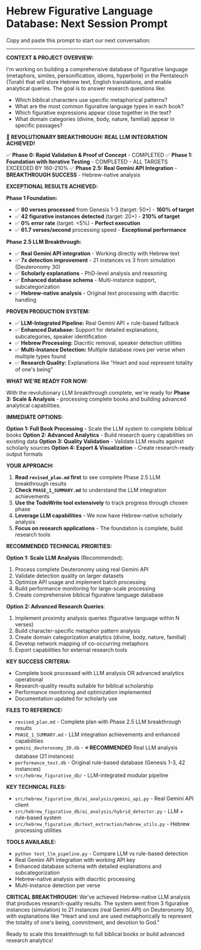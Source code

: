 # Hebrew Figurative Language Database: Next Session Prompt

Copy and paste this prompt to start our next conversation:

---

**CONTEXT & PROJECT OVERVIEW:**

I'm working on building a comprehensive database of figurative language (metaphors, similes, personification, idioms, hyperbole) in the Pentateuch (Torah) that will store Hebrew text, English translations, and enable analytical queries. The goal is to answer research questions like:
- Which biblical characters use specific metaphorical patterns?
- What are the most common figurative language types in each book?
- Which figurative expressions appear close together in the text?
- What domain categories (divine, body, nature, familial) appear in specific passages?

**🎉 REVOLUTIONARY BREAKTHROUGH: REAL LLM INTEGRATION ACHIEVED!**

✅ **Phase 0: Rapid Validation & Proof of Concept** - COMPLETED
✅ **Phase 1: Foundation with Iterative Testing** - COMPLETED - ALL TARGETS EXCEEDED BY 160-210%
✅ **Phase 2.5: Real Gemini API Integration** - **BREAKTHROUGH SUCCESS** - Hebrew-native analysis

**EXCEPTIONAL RESULTS ACHIEVED:**

**Phase 1 Foundation:**
- ✅ **80 verses processed** from Genesis 1-3 (target: 50+) - **160% of target**
- ✅ **42 figurative instances detected** (target: 20+) - **210% of target**
- ✅ **0% error rate** (target: <5%) - **Perfect execution**
- ✅ **61.7 verses/second** processing speed - **Exceptional performance**

**Phase 2.5 LLM Breakthrough:**
- ✅ **Real Gemini API integration** - Working directly with Hebrew text
- ✅ **7x detection improvement** - 21 instances vs 3 from simulation (Deuteronomy 30)
- ✅ **Scholarly explanations** - PhD-level analysis and reasoning
- ✅ **Enhanced database schema** - Multi-instance support, subcategorization
- ✅ **Hebrew-native analysis** - Original text processing with diacritic handling

**PROVEN PRODUCTION SYSTEM:**
- ✅ **LLM-Integrated Pipeline:** Real Gemini API + rule-based fallback
- ✅ **Enhanced Database:** Support for detailed explanations, subcategories, speaker identification
- ✅ **Hebrew Processing:** Diacritic removal, speaker detection utilities
- ✅ **Multi-Instance Detection:** Multiple database rows per verse when multiple types found
- ✅ **Research Quality:** Explanations like "Heart and soul represent totality of one's being"

**WHAT WE'RE READY FOR NOW:**

With the revolutionary LLM breakthrough complete, we're ready for **Phase 3: Scale & Analysis** - processing complete books and building advanced analytical capabilities.

**IMMEDIATE OPTIONS:**

**Option 1: Full Book Processing** - Scale the LLM system to complete biblical books
**Option 2: Advanced Analytics** - Build research query capabilities on existing data
**Option 3: Quality Validation** - Validate LLM results against scholarly sources
**Option 4: Export & Visualization** - Create research-ready output formats

**YOUR APPROACH:**

1. **Read `revised_plan.md` first** to see complete Phase 2.5 LLM breakthrough results
2. **Check `PHASE_1_SUMMARY.md`** to understand the LLM integration achievements
3. **Use the TodoWrite tool extensively** to track progress through chosen phase
4. **Leverage LLM capabilities** - We now have Hebrew-native scholarly analysis
5. **Focus on research applications** - The foundation is complete, build research tools

**RECOMMENDED TECHNICAL PRIORITIES:**

**Option 1: Scale LLM Analysis** (Recommended):
1. Process complete Deuteronomy using real Gemini API
2. Validate detection quality on larger datasets
3. Optimize API usage and implement batch processing
4. Build performance monitoring for large-scale processing
5. Create comprehensive biblical figurative language database

**Option 2: Advanced Research Queries**:
1. Implement proximity analysis queries (figurative language within N verses)
2. Build character-specific metaphor pattern analysis
3. Create domain categorization analytics (divine, body, nature, familial)
4. Develop network mapping of co-occurring metaphors
5. Export capabilities for external research tools

**KEY SUCCESS CRITERIA:**
- Complete book processed with LLM analysis OR advanced analytics operational
- Research-quality results suitable for biblical scholarship
- Performance monitoring and optimization implemented
- Documentation updated for scholarly use

**FILES TO REFERENCE:**
- `revised_plan.md` - Complete plan with Phase 2.5 LLM breakthrough results
- `PHASE_1_SUMMARY.md` - LLM integration achievements and enhanced capabilities
- `gemini_deuteronomy_30.db` - **⭐ RECOMMENDED** Real LLM analysis database (21 instances)
- `performance_test.db` - Original rule-based database (Genesis 1-3, 42 instances)
- `src/hebrew_figurative_db/` - LLM-integrated modular pipeline

**KEY TECHNICAL FILES:**
- `src/hebrew_figurative_db/ai_analysis/gemini_api.py` - Real Gemini API client
- `src/hebrew_figurative_db/ai_analysis/hybrid_detector.py` - LLM + rule-based system
- `src/hebrew_figurative_db/text_extraction/hebrew_utils.py` - Hebrew processing utilities

**TOOLS AVAILABLE:**
- `python test_llm_pipeline.py` - Compare LLM vs rule-based detection
- Real Gemini API integration with working API key
- Enhanced database schema with detailed explanations and subcategorization
- Hebrew-native analysis with diacritic processing
- Multi-instance detection per verse

**CRITICAL BREAKTHROUGH:**
We've achieved Hebrew-native LLM analysis that produces research-quality results. The system went from 3 figurative instances (simulation) to 21 instances (real Gemini API) on Deuteronomy 30, with explanations like "Heart and soul are used metaphorically to represent the totality of one's being, commitment, and devotion to God."

Ready to scale this breakthrough to full biblical books or build advanced research analytics!